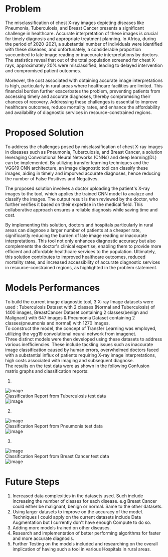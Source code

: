 # Problem
The misclassification of chest X-ray images depicting diseases like Pneumonia, Tuberculosis, and Breast Cancer presents a significant challenge in healthcare. Accurate interpretation of these images is crucial for timely diagnosis and appropriate treatment planning. In Africa, during the period of 2020-2021, a substantial number of individuals were identified with these diseases, and unfortunately, a considerable proportion succumbed to late image reading or inaccurate interpretations by doctors. The statistics reveal that out of the total population screened for chest X-rays, approximately 20% were misclassified, leading to delayed intervention and compromised patient outcomes.<br />

Moreover, the cost associated with obtaining accurate image interpretations is high, particularly in rural areas where healthcare facilities are limited. This financial burden further exacerbates the problem, preventing patients from accessing timely and accurate diagnoses, thereby compromising their chances of recovery. Addressing these challenges is essential to improve healthcare outcomes, reduce mortality rates, and enhance the affordability and availability of diagnostic services in resource-constrained regions.


# Proposed Solution
To address the challenges posed by misclassification of chest X-ray images in diseases such as Pneumonia, Tuberculosis, and Breast Cancer, a solution leveraging Convolutional Neural Networks (CNNs) and deep learning(DL) can be implemented. By utilizing transfer learning techniques and the VGG19 CNN architecture, an image diagnostic tool can classify these images, aiding in timely and imporved accurate diagnoses, hence reducing the number of False Positives and Negatives.

The proposed solution involves a doctor uploading the patient's X-ray images to the tool, which applies the trained CNN model to analyze and classify the images. The output result is then reviewed by the doctor, who further verifies it based on their expertise in the medical field. This collaborative approach ensures a reliable diagnosis while saving time and cost.

By implementing this solution, doctors and hospitals particularly in rural areas can diagnose a larger number of patients at a cheaper rate, significantly reducing the burden of late image reading or inaccurate interpretations. This tool not only enhances diagnostic accuracy but also complements the doctor's clinical expertise, enabling them to provide more efficient and affordable healthcare services to the population. Ultimately, this solution contributes to improved healthcare outcomes, reduced mortality rates, and increased accessibility of accurate diagnostic services in resource-constrained regions, as highlighted in the problem statement.


# Models Performances
To build the current image diagnostic tool, 3 X-ray Image datasets were used : Tuberculosis Dataset with 2 classes (Normal and Tuberculosis) of 1400 images, BreastCancer Dataset containing 2 classes(benign and Malignant) with 647 images & Pneumonia Dataset containing 2 classes(pneumonia and normal) with 1270 images. <br />
To construct the model, the concept of Transfer Learning was employed, utilizing the vgg19 convolutional neural network from imagenet. <br /> 
Three distinct models were then developed using these datasets to address various inefficiencies. These include tackling issues such as inaccurate image classification caused by human errors, overwhelmed doctors faced with a substantial influx of patients requiring X-ray image interpretations, high costs associated with imaging and subsequent diagnose.<br />
The results on the test data were as shown in the following Confusion matrix graphs and classification reports:  <br />

 1. 
  ![image](https://github.com/john-thuo1/deep_learning_diagnostic_tool/assets/108690517/1157e87b-a4a6-4e63-a5d1-2ed0b17165c0) <br />
    Classification Report from Tuberculosis test data<br />
    ![image](https://github.com/john-thuo1/deep_learning_diagnostic_tool/assets/108690517/628113df-8011-4bba-827f-2db8f3aa560f)

 2.
  ![image](https://github.com/john-thuo1/deep_learning_diagnostic_tool/assets/108690517/5e50919d-7eb3-4e4c-b806-ad1936b528f6) <br />
    Classification Report from Pneumonia test data<br />
    ![image](https://github.com/john-thuo1/deep_learning_diagnostic_tool/assets/108690517/ec7de1b0-8622-4e5a-b2a9-2696514c07c8)
    
 3.
  ![image](https://github.com/john-thuo1/deep_learning_diagnostic_tool/assets/108690517/676d81f1-a02b-4ee6-8389-45e26ed48e0c)<br />
     Classification Report from Breast Cancer test data<br />
    ![image](https://github.com/john-thuo1/deep_learning_diagnostic_tool/assets/108690517/2110bdd8-df36-44ac-8efb-bf1670741b00)

# Future Steps
1. Increased data complexities in the datasets used. Such include increasing the number of classes for each disease. e.g Breast Cancer could either be malignant, benign or normal. Same to the other datasets.
2. Using larger datasets to improve on the accuracy of the model. Techniques I could apply on the current datasets include Data Augmentation but I currently don't have enough Compute to do so.
3. Adding more models trained on other diseases.
4. Research and implementation of  better performing algorithms for faster and more accurate diagnosis.
5. Further Testing on the models included and researching on the overall implication of having such a tool in various Hospitals in rural areas.


